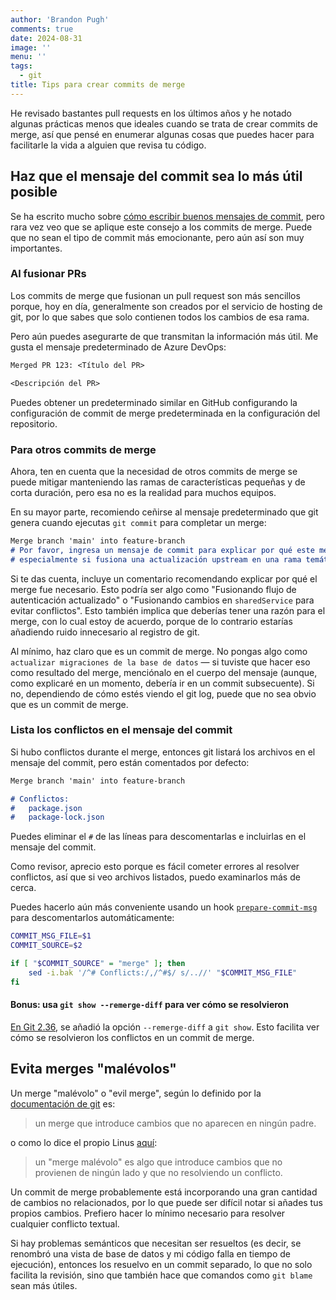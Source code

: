 ```yaml
---
author: 'Brandon Pugh'
comments: true
date: 2024-08-31
image: ''
menu: ''
tags:
  - git
title: Tips para crear commits de merge
---
```

<!-- cSpell:disable -->

He revisado bastantes pull requests en los últimos años y he notado algunas prácticas menos que ideales cuando se trata de crear commits de merge, así que pensé en enumerar algunas cosas que puedes hacer para facilitarle la vida a alguien que revisa tu código.

## Haz que el mensaje del commit sea lo más útil posible

Se ha escrito mucho sobre [cómo escribir buenos mensajes de commit](https://cbea.ms/git-commit/), pero rara vez veo que se aplique este consejo a los commits de merge. Puede que no sean el tipo de commit más emocionante, pero aún así son muy importantes.

### Al fusionar PRs

Los commits de merge que fusionan un pull request son más sencillos porque, hoy en día, generalmente son creados por el servicio de hosting de git, por lo que sabes que solo contienen todos los cambios de esa rama.

Pero aún puedes asegurarte de que transmitan la información más útil. Me gusta el mensaje predeterminado de Azure DevOps:

```txt
Merged PR 123: <Título del PR>

<Descripción del PR>
```

Puedes obtener un predeterminado similar en GitHub configurando la configuración de commit de merge predeterminada en la configuración del repositorio.

### Para otros commits de merge

Ahora, ten en cuenta que la necesidad de otros commits de merge se puede mitigar manteniendo las ramas de características pequeñas y de corta duración, pero esa no es la realidad para muchos equipos.

En su mayor parte, recomiendo ceñirse al mensaje predeterminado que git genera cuando ejecutas `git commit` para completar un merge:

```md
Merge branch 'main' into feature-branch
# Por favor, ingresa un mensaje de commit para explicar por qué este merge es necesario,
# especialmente si fusiona una actualización upstream en una rama temática.
```

Si te das cuenta, incluye un comentario recomendando explicar por qué el merge fue necesario. Esto podría ser algo como "Fusionando flujo de autenticación actualizado" o "Fusionando cambios en `sharedService` para evitar conflictos". Esto también implica que deberías tener una razón para el merge, con lo cual estoy de acuerdo, porque de lo contrario estarías añadiendo ruido innecesario al registro de git.

Al mínimo, haz claro que es un commit de merge.
No pongas algo como `actualizar migraciones de la base de datos` — si tuviste que hacer eso como resultado del merge, menciónalo en el cuerpo del mensaje (aunque, como explicaré en un momento, debería ir en un commit subsecuente).
Si no, dependiendo de cómo estés viendo el git log, puede que no sea obvio que es un commit de merge.

### Lista los conflictos en el mensaje del commit

Si hubo conflictos durante el merge, entonces git listará los archivos en el mensaje del commit, pero están comentados por defecto:

```md
Merge branch 'main' into feature-branch

# Conflictos:
#	package.json
#	package-lock.json
```

Puedes eliminar el `#` de las líneas para descomentarlas e incluirlas en el mensaje del commit.

Como revisor, aprecio esto porque es fácil cometer errores al resolver conflictos, así que si veo archivos listados, puedo examinarlos más de cerca.

Puedes hacerlo aún más conveniente usando un hook [`prepare-commit-msg`](https://git-scm.com/docs/githooks#_prepare_commit_msg) para descomentarlos automáticamente:

```bash
COMMIT_MSG_FILE=$1
COMMIT_SOURCE=$2

if [ "$COMMIT_SOURCE" = "merge" ]; then
    sed -i.bak '/^# Conflicts:/,/^#$/ s/..//' "$COMMIT_MSG_FILE"
fi
```

#### Bonus: usa `git show --remerge-diff` para ver cómo se resolvieron

[En Git 2.36](https://github.blog/2022-04-18-highlights-from-git-2-36/#review-merge-conflict-resolution-with-remerge-diff), se añadió la opción `--remerge-diff` a `git show`. Esto facilita ver cómo se resolvieron los conflictos en un commit de merge.

## Evita merges "malévolos"

Un merge "malévolo" o "evil merge", según lo definido por la [documentación de git](https://git-scm.com/docs/gitglossary.html#Documentation/gitglossary.txt-aiddefevilmergeaevilmerge) es:

> un merge que introduce cambios que no aparecen en ningún padre.

o como lo dice el propio Linus [aquí](https://www.mail-archive.com/git@vger.kernel.org/msg73938.html):

> un "merge malévolo" es algo que introduce cambios que no provienen de ningún lado y que no resolviendo un conflicto.

Un commit de merge probablemente está incorporando una gran cantidad de cambios no relacionados, por lo que puede ser difícil notar si añades tus propios cambios.
Prefiero hacer lo mínimo necesario para resolver cualquier conflicto textual.

Si hay problemas semánticos que necesitan ser resueltos (es decir, se renombró una vista de base de datos y mi código falla en tiempo de ejecución), entonces los resuelvo en un commit separado, lo que no solo facilita la revisión, sino que también hace que comandos como `git blame` sean más útiles.
